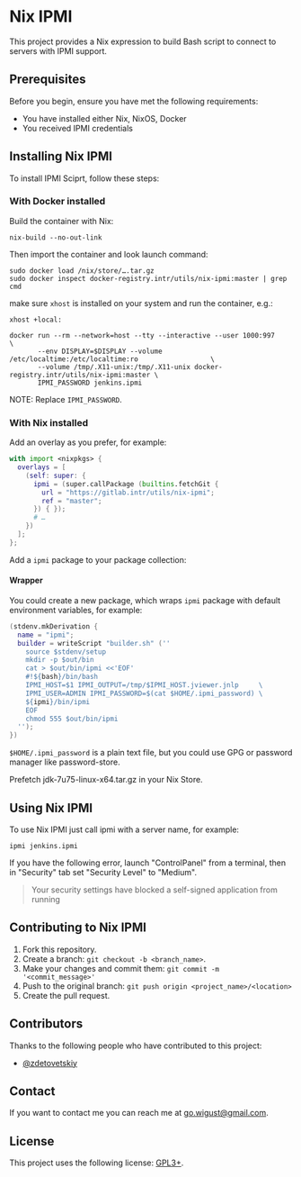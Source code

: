 # Nix IPMI

This project provides a Nix expression to build Bash script to connect
to servers with IPMI support.

## Prerequisites

Before you begin, ensure you have met the following requirements:

* You have installed either Nix, NixOS, Docker
* You received IPMI credentials

## Installing Nix IPMI

To install IPMI Sciprt, follow these steps:

### With Docker installed

Build the container with Nix:

``` shell
nix-build --no-out-link
```

Then import the container and look launch command:

``` shell
sudo docker load /nix/store/….tar.gz
sudo docker inspect docker-registry.intr/utils/nix-ipmi:master | grep cmd
```

make sure `xhost` is installed on your system and run the container, e.g.:
``` shell
xhost +local:

docker run --rm --network=host --tty --interactive --user 1000:997                       \
       --env DISPLAY=$DISPLAY --volume /etc/localtime:/etc/localtime:ro                  \
       --volume /tmp/.X11-unix:/tmp/.X11-unix docker-registry.intr/utils/nix-ipmi:master \
       IPMI_PASSWORD jenkins.ipmi
```
NOTE: Replace `IPMI_PASSWORD`.

### With Nix installed

Add an overlay as you prefer, for example:
``` nix
with import <nixpkgs> {
  overlays = [
    (self: super: {
      ipmi = (super.callPackage (builtins.fetchGit {
        url = "https://gitlab.intr/utils/nix-ipmi";
        ref = "master";
      }) { });
      # …
    })
  ];
};
```

Add a `ipmi` package to your package collection:

#### Wrapper

You could create a new package, which wraps `ipmi` package with
default environment variables, for example:
``` nix
(stdenv.mkDerivation {
  name = "ipmi";
  builder = writeScript "builder.sh" (''
    source $stdenv/setup
    mkdir -p $out/bin
    cat > $out/bin/ipmi <<'EOF'
    #!${bash}/bin/bash
    IPMI_HOST=$1 IPMI_OUTPUT=/tmp/$IPMI_HOST.jviewer.jnlp     \
    IPMI_USER=ADMIN IPMI_PASSWORD=$(cat $HOME/.ipmi_password) \
    ${ipmi}/bin/ipmi
    EOF
    chmod 555 $out/bin/ipmi
  '');
})
```
`$HOME/.ipmi_password` is a plain text file, but you could use GPG or
password manager like password-store.

Prefetch jdk-7u75-linux-x64.tar.gz in your Nix Store.

## Using Nix IPMI

To use Nix IPMI just call ipmi with a server name, for example:

``` shell
ipmi jenkins.ipmi
```

If you have the following error, launch "ControlPanel" from a
terminal, then in "Security" tab set "Security Level" to "Medium".

> Your security settings have blocked a self-signed application from running

## Contributing to Nix IPMI

1. Fork this repository.
2. Create a branch: `git checkout -b <branch_name>`.
3. Make your changes and commit them: `git commit -m '<commit_message>'`
4. Push to the original branch: `git push origin <project_name>/<location>`
5. Create the pull request.

## Contributors

Thanks to the following people who have contributed to this project:

* [@zdetovetskiy](https://gitlab.intr/users/zdetovetskiy/)

## Contact

If you want to contact me you can reach me at <go.wigust@gmail.com>.

## License

This project uses the following license: [GPL3+](https://www.gnu.org/licenses/gpl-3.0.en.html).
